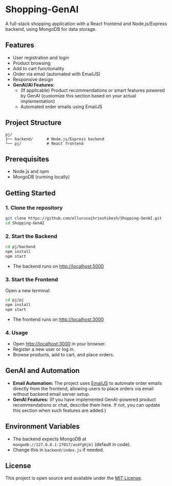 # Shopping-GenAI

A full-stack shopping application with a React frontend and Node.js/Express backend, using MongoDB for data storage.

## Features

- User registration and login
- Product browsing
- Add to cart functionality
- Order via email (automated with EmailJS)
- Responsive design
- **GenAI/AI Features:**
  - (If applicable) Product recommendations or smart features powered by GenAI (customize this section based on your actual implementation)
  - Automated order emails using EmailJS

## Project Structure

```
pj/
├── backend/      # Node.js/Express backend
└── pj/           # React frontend
```

## Prerequisites

- Node.js and npm
- MongoDB (running locally)

## Getting Started

### 1. Clone the repository

```bash
git clone https://github.com/ellurusaihrieshikesh/Shopping-GenAI.git
cd Shopping-GenAI
```

### 2. Start the Backend

```bash
cd pj/backend
npm install
npm start
```
- The backend runs on [http://localhost:5000](http://localhost:5000)

### 3. Start the Frontend

Open a new terminal:

```bash
cd pj/pj
npm install
npm start
```
- The frontend runs on [http://localhost:3000](http://localhost:3000)

### 4. Usage

- Open [http://localhost:3000](http://localhost:3000) in your browser.
- Register a new user or log in.
- Browse products, add to cart, and place orders.

## GenAI and Automation

- **Email Automation:** The project uses [EmailJS](https://www.emailjs.com/) to automate order emails directly from the frontend, allowing users to place orders via email without backend email server setup.
- **GenAI Features:** (If you have implemented GenAI-powered product recommendations or chat, describe them here. If not, you can update this section when such features are added.)

## Environment Variables

- The backend expects MongoDB at `mongodb://127.0.0.1:27017/asdfghjkl` (default in code).
- Change this in `backend/index.js` if needed.

## License

This project is open source and available under the [MIT License](LICENSE). 